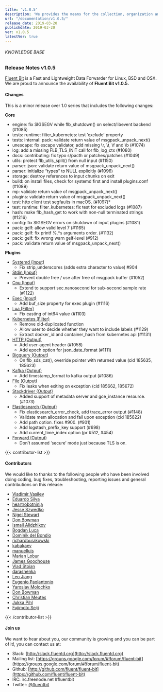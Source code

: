 ```yaml
---
title: 'v1.0.5'
description: 'We provides the means for the collection, organization and computerized retrieval of knowledgeand Lightweight Data Forwarder for Linux, BSD and OSX. We are proud to announce the availability of Fluent Bit v1.0.5.'
url: "/documentation/v1.0.5/"
release_date: 2019-03-20
publishdate: 2019-03-20
ver: v1.0.5
latestVer: true
---
```



###### KNOWLEDGE BASE

### Release Notes v1.0.5

[Fluent Bit](https://fluentbit.io/) is a Fast and Lightweight Data Forwarder for Linux, BSD and OSX. We are proud to announce the availability of **Fluent Bit v1.0.5.**

#### Changes

This is a minor release over 1.0 series that includes the following changes:


**Core**

* engine: fix SIGSEGV while flb_shutdown() on select/libevent backend (#1085)
* tests: runtime: filter_kubernetes: test ‘exclude’ property
* tests: internal: pack: validate return value of msgpack_unpack_next()
* unescape: fix escape validator, add missing \r, \t, \f and \b (#1074)
* log: add a missing FLB_TLS_INIT call for flb_log_ctx (#1080)
* docs: contributing: fix typo s/pacth or patches/patches (#1049)
* utils: protect flb_utils_split() from null input (#1150)
* parser: json: validate return value of msgpack_unpack_next()
* parser: initialize “types” to NULL explicitly (#1096)
* storage: destroy references to input chunks on exit
* build: on install files, check for systemd first and install plugins.conf (#1089)
* mp: validate return value of msgpack_unpack_next()
* plugins: validate return value of msgpack_unpack_next()
* test: http client test segfaults in macOS. (#1097)* 
* test: runtime: filter_kubernetes: fix test for excluded logs (#1087)
* hash: make flb_hash_get to work with non-null terminated strings (#1216)
* config: fix SIGSEGV errors on shutdown of input plugins (#1081)
* pack: gelf: allow valid level 7 (#1165)
* pack: gelf: fix printf %.*s arguments order. (#1132)
* pack: gelf: fix wrong warn gelf-level (#912)
* pack: validate return value of msgpack_unpack_next()


**Plugins**
    
* [Systemd (Input)](https://docs.fluentbit.io/manual/input/systemd/)
  * Fix strip_underscores (adds extra character to value) #904
* [Stdin (Input)](https://docs.fluentbit.io/manual/input/stdin/)
  * Prevent double free / use after free of msgpack buffer (#1052)
* [Cpu (Input)](https://docs.fluentbit.io/manual/input/cpu/)
  * Extend to support sec.nanosecond for sub-second sample rate (#1122)
* [Exec (Input)](https://docs.fluentbit.io/manual/input/exec/)
  * Add buf_size property for exec plugin (#1116)
* [Lua (Filter)](https://docs.fluentbit.io/manual/filter/lua/)
  * Fix casting of int64 value (#1103)
* [Kubernetes (Filter)](https://docs.fluentbit.io/manual/filter/kubernetes/)
  * Remove old-duplicated function
  * Allow user to decide whether they want to include labels (#1129)
  * Extract docker_id and container_hash from kubernetes api (#1131)
* [HTTP (Output)](https://docs.fluentbit.io/manual/output/http/)
  * Add user-agent header (#1058)
  * Add epoch option for json_date_format (#1111)
* [Bigquery (Output)](https://docs.fluentbit.io/manual/output/bigquery/)
  * On flb_sds_cat(), override pointer with returned value (cid 185635, 185623)
* [Kafka (Output)](https://docs.fluentbit.io/manual/output/kafka/)
  * Add timestamp_format to kafka output (#1086)
* [File (Output)](https://docs.fluentbit.io/manual/output/file/)
  * Fix leaks when exiting on exception (cid 185662, 185672)
* [Stackdriver (Output)](https://docs.fluentbit.io/manual/output/stackdriver/)
  * Added support of metadata server and gce_instance resource. (#1073)
* [Elasticsearch (Output)](https://docs.fluentbit.io/manual/output/es/)
  * Fix elasticsearch_error_check, add trace_error output (#1148)
  * Validate mem allocation and fail upon exception (cid 185622)
  * Add path option. fixes #900\. (#901)
  * Add logstash_prefix_key support (#698)
  * Add current_time_index option (pr #512, #454)
* [Forward (Output)](https://docs.fluentbit.io/manual/output/forward/)
  * Don’t assumed ‘secure’ mode just because TLS is on.




{{< contributor-list >}}

#### Contributors

We would like to thanks to the following people who have been involved doing coding, bug fixes, troubleshooting, reporting issues and general contributions on this release:

* [Vladimir Vasilev](https://github.com/vlvasilev)
* [Eduardo Silva](https://github.com/edsiper)
* [heartrobotninja](https://github.com/heartrobotninja)
* [Jesse Szwedko](https://github.com/jszwedko)
* [Nigel Stewart](https://github.com/nigels-com)
* [Don Bowman](https://github.com/donbowman)
* [Ismail Alidzhikov](https://github.com/ialidzhikov)
* [Bogdan Luca](https://github.com/lbogdan)
* [Dominik del Bondio](https://github.com/ddelbondio)
* [richardburakowski](https://github.com/richardburakowski)
* [kabakaev](https://github.com/kabakaev)
* [manuelluis](https://github.com/manuelluis)
* [Marian Lobur](https://github.com/loburm)
* [James Goodhouse](https://github.com/jamesgoodhouse)
* [Vlad Stoian](https://github.com/vlad-stoian)
* [darashenka](https://github.com/darashenka)
* [Leo Jiang](https://github.com/jiangfengbing)
* [Eugenio Paolantonio](https://github.com/kabakaev)
* [Yaroslav Molochko](https://github.com/onorua)
* [Don Bowman](https://github.com/donbowman)
* [Christian Meutes](https://github.com/jesk78)
* [Jukka Pihl](https://github.com/bluebike)
* [Fujimoto Seiji](https://github.com/fujimotos)

{{< /contributor-list >}}

#### Join us

We want to hear about you, our community is growing and you can be part of it!, you can contact us at:

* Slack: [http://slack.fluentd.org](http://slack.fluentd.org)
* Mailing list: [https://groups.google.com/forum/#!forum/fluent-bit](https://groups.google.com/forum/#!forum/fluent-bit)
* Github: [http://github.com/fluent/fluent-bit](https://github.com/fluent/fluent-bit)
* IRC: irc.freenode.net #fluentbit
* Twitter: [@fluentbit](https://twitter.com/fluentbit)
